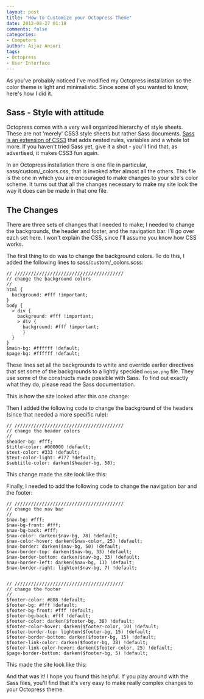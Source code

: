 ```yaml
---
layout: post
title: "How to Customize your Octopress Theme"
date: 2012-08-27 01:18
comments: false
categories:
- Computers
author: Aijaz Ansari
tags:
- Octopress
- User Interface
---
```


<!-- ai l /images/theme/version0.png /images/theme/version0T.png 384 216 A Sample Octopress Site (click to enlarge) -->

As you've probably noticed I've modified my Octopress installation so the
color theme is light and minimalistic. Since some of you wanted to know,
here's how I did it.

<!-- more -->

## Sass - Style with attitude

Octopress comes with a very well organized hierarchy of style sheets.
These are not 'merely' CSS3 style sheets but rather Sass documents.
[Sass is an extension of CSS3](http://sass-lang.com/) that adds nested
rules, variables and a whole lot more.  If you haven't tried Sass yet,
give it a shot - you'll find that, as advertised, it makes CSS3 fun
again.

In an Octopress installation there is one file in particular,
sass/custom/_colors.css,  that is invoked after almost all the others.
This file is the one in which you are encouraged to make changes to your
site's color scheme.  It turns out that all the changes necessary to make
my site look the way it does can be made in that one file.

## The Changes

There are three sets of changes that I needed to make; I needed to change
the backgrounds, the header and footer, and the navigation bar.  I'll go
over each set here.  I won't explain the CSS, since I'll assume you know
how CSS works.

<!-- ai c /images/theme/version0.png /images/theme/version0s.png 512 288 The 'Before' Picture -->

The first thing to do was to change the background colors.  To do this, I
added the following lines to sass/custom/_colors.scss:

    // ////////////////////////////////////////
    // change the background colors
    //
    html {
      background: #fff !important;
    }
    body {
      > div {
        background: #fff !important;
        > div {
          background: #fff !important;
          }
      }
    }
    $main-bg: #ffffff !default;
    $page-bg: #ffffff !default;

These lines set all the backgrounds to white and override earlier
directives that set some of the backgrounds to a lightly speckled
```noise.png``` file. They use some of the constructs made possible with
Sass.  To find out exactly what they do, please read the Sass documentation.

This is how the site looked after this one change: 

<!-- ai c /images/theme/v01_bg.png /images/theme/v01_bgs.png 512 288 Made the page backgrounds white -->

Then I added the following code to change the background of the headers
(since that needed a more specific rule):

    // ////////////////////////////////////////
    // change the header colors
    //
    $header-bg: #fff;
    $title-color: #000000 !default;
    $text-color: #333 !default;
    $text-color-light: #777 !default;
    $subtitle-color: darken($header-bg, 58);

This change made the site look like this: 

<!-- ai c /images/theme/v02_header.png /images/theme/v02_headers.png 512 288 Made the header backgrounds white -->

Finally, I needed to add the following code to change the navigation bar
and the footer: 

    // ////////////////////////////////////////
    // change the nav bar
    //
    $nav-bg: #fff;
    $nav-bg-front: #fff;
    $nav-bg-back: #fff;
    $nav-color: darken($nav-bg, 78) !default;
    $nav-color-hover: darken($nav-color, 25) !default;
    $nav-border: darken($nav-bg, 50) !default;
    $nav-border-top: darken($nav-bg, 33) !default;
    $nav-border-bottom: darken($nav-bg, 33) !default;
    $nav-border-left: darken($nav-bg, 11) !default;
    $nav-border-right: lighten($nav-bg, 7) !default;
    
    
    // ////////////////////////////////////////
    // change the footer
    //
    $footer-color: #888 !default;
    $footer-bg: #fff !default;
    $footer-bg-front: #fff !default;
    $footer-bg-back: #fff !default;
    $footer-color: darken($footer-bg, 38) !default;
    $footer-color-hover: darken($footer-color, 10) !default;
    $footer-border-top: lighten($footer-bg, 15) !default;
    $footer-border-bottom: darken($footer-bg, 15) !default;
    $footer-link-color: darken($footer-bg, 38) !default;
    $footer-link-color-hover: darken($footer-color, 25) !default;
    $page-border-bottom: darken($footer-bg, 5) !default;

This made the site look like this:

<!-- ai c /images/theme/v03_nav.png /images/theme/v03_nav.png 512 288 The final version with the nav bar and footer backgrounds white -->

And that was it! I hope you found this helpful.  If you play around with
the Sass files, you'll find that it's very easy to make really complex
changes to your Octopress theme.
